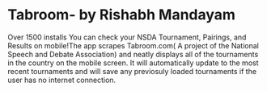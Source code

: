 # Tabroom- by Rishabh Mandayam
Over 1500 installs
You can check your NSDA Tournament, Pairings, and Results on mobile!The app scrapes Tabroom.com( A project of the National Speech and Debate
Association) and neatly displays all of the tournaments in the country on the mobile screen. It will automatically update to the most recent
tournaments and will save any previosuly loaded tournaments if the user has no internet connection. 
